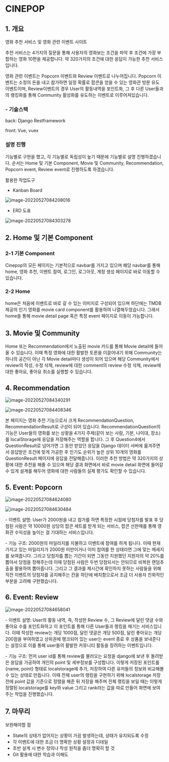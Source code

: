 # CINEPOP



## 1. 개요

영화 추천 서비스 및 영화 관련 이벤트 사이트

추천 서비스는 4가지의 질문을 통해 사용자의 영화보는 조건을 파악 후 조건에 가장 부합하는 영화 10편을 제공합니다. 약 320가지의 조건에 대한 응답이 가능한 추천 서비스입니다. 

영화 관련 이벤트는 Popcorn 이벤트와 Review 이벤트로 나누어집니다. Popcorn 이벤트는 소정의 돈을 내고 참가하면 일정 확률로 팝콘을 얻을 수 있는 영화관 방문 유도 이벤트이며, Review이벤트의 경우 User의 활동내역을 포인트화, 그 후 다른 User들과의 랭킹화를 통해 Community 활성화를 유도하는 이벤트로 이루어져있습니다. 



### - 기술스택

back: Django Restframework

front: Vue, vuex



### 설명 진행

기능별로 구현을 했고, 각 기능별로 독립성이 높기 때문에 기능별로 설명 진행하겠습니다. 순서는 Home 및 기본 Component, Movie 및 Community, Recommendation, Popcorn event, Review event로 진행하도록 하겠습니다. 

활용한 작업도구

- Kanban Board

![image-20220527084208016](README.assets/image-20220527084208016.png)



- ERD 도표

![image-20220527084303278](README.assets/image-20220527084303278.png)



## 2. Home 및 기본 Component



### 2-1 기본 Component

Cinepop의 모든 페이지는 기본적으로 navbar를 가지고 있으며 해당 navbar를 통해 home, 영화 추천, 이벤트 참여, 로그인, 로그아웃, 계정 생성 페이지로 바로 이동할 수 있습니다. 



### 2-2 Home

home은 처음에 이벤트로 바로 갈 수 있는 이미지로 구성되어 있으며 하단에는 TMDB 제공의 인기 영화를 movie card component를 활용하여 나열해두었습니다. 그래서 home을 통해 movie detail page 혹은 특정 event 페이지로 이동이 가능합니다. 



## 3. Movie 및 Community

Home 또는 Recommendation에서 노출된 movie 카드를 통해 Movie detail에 들어올 수 있습니다. 이때 특정 영화에 대한 활발한 토론을 이끌어내기 위해 Community는 하나의 공간이 아닌 각 Movie detail마다 생성이 되어 있으며 해당 Community에서 review의 작성, 수정 삭제, review에 대한 comment의 review 수정 삭제, review에 대한 좋아요, 좋아요 취소를 실행할 수 있습니다. 



## 4. Recommendation

![image-20220527084340291](README.assets/image-20220527084340291.png)

![image-20220527084408346](README.assets/image-20220527084408346.png)

본 페이지는 영화 추천 기능으로서 크게 RecommendationQuestion, RecommendationResult로 구성이 되어 있습니다. RecommendationQuestion의 기능은 User들의 영화를 보는 상황을 4가지 주제(같이 보는 사람, 기분, 나이대, 장소)를 localStorage에 응답을 저장해주는 역할을 합니다. 그 후 Question4에서 QuestionResult로 넘어가면 그 동안 받았던 응답을 Django 데이터 서버에 옮겨주면서 응답받은 조건에 맞게 가공한 후 인기도 순위가 높은 상위 10개의 영화를 QuestionResult 페이지에 응답을 전달해줍니다. 이러한 추천 방법은 약 320가지의 상황에 대한 추천을 해줄 수 있으며 해당 결과 화면에서 바로 movie detail 화면에 들어갈 수 있게 설계를 해두어 영화에 대한 사람들의 실제 평가도 확인할 수 있습니다. 



## 5. Event: Popcorn

![image-20220527084624080](README.assets/image-20220527084624080.png)

![image-20220527084630484](README.assets/image-20220527084630484.png)

\- 이벤트 설명: User가 2000원을 내고 참가를 하면 특정한 시점에 당첨자를 발표 후 당첨된 사람은 약 10000원 상당의 팝콘 세트를 받게 되는 서비스, 팝콘 선판매를 통해 영화관 수익성을 높이는 걸 기대하는 서비스입니다. 

\- 기능 구조: 2000원의 마일리지를 지불하고 이벤트에 참여를 하게 됩니다. 이때 현재 가지고 있는 마일리지가 2000원 미만이거나 이미 참여를 한 상태라면 그에 맞는 메세지를 보여줍니다. 그리고 당첨자를 뽑는 기간이 되면 그동안 지원했던 지원자의 약 20%를 뽑아서 당첨을 정해주는데 이때 당첨된 사람은 두번 당첨되서는 안되므로 비복원 랜덤추출을 활용하여 뽑아줍니다. 그리고 그 결과를 제시간에 확인하지 못하는 사람들을 위해 직전 이벤트의 당첨자를 공지해주는 칸을 하단에 배치함으로서 조금 더 사용자 친화적인 부분을 고려해 구현했습니다. 



## 6. Event: Review

![image-20220527084658041](README.assets/image-20220527084658041.png)

\- 이벤트 설명: User의 활동 내역, 즉, 작성한 Review 수, 그 Review에 달린 댓글 수와 좋아요 수를 포인트화하고 이 포인트를 통해 다른 User들과 랭킹을 매기는 서비스입니다. 이때 작성한 review는 개당 1000점, 달린 댓글은 개당 500점, 달린 좋아요는 개당 200점을 부여하였고 상위권에 랭크되어 있는 user는 event 종료 후 상품을 보내준다는 설정으로 이를 통해 user들의 활발한 커뮤니티 활동을 장려하는 이벤트입니다. 

\- 기능 구조: 먼저 user id를 통해 review를 불러오는 요청을 django에 보낸 후 돌려받은 응답을 가공하여 개인의 point 및 세부정보를 구성합니다. 이렇게 저장된 포인트를 {name, point} 형태로 localstorage에 추가, 저장하여 다른 유저들의 정보와 비교해볼 수 있는 상태로 만듭니다. 이때 전체 user의 랭킹을 구현하기 위해 localstorage 저장 전에 point 값을 기준으로 정렬을 해준 뒤 저장을 해주며 전체 랭킹을 보일 때는 이렇게 정렬된 localstorage를 key와 value 그리고 rank라는 값을 따로 만들어 화면에 보여주는 작업을 진행했습니다. 





## 7. 마무리 

보완해야할 점

- State의 상태가 없어지는 상황이 가끔 발생하는데, 상태가 유지되도록 수정
- 각 이벤트에 대한 조금 더 명확한 상황 설정과 디테일
- 초반 설계 시 변수 정의나 작성 원칙을 좀더 명확히 할 것
- Git 활용에 대한 학습과 이해도





